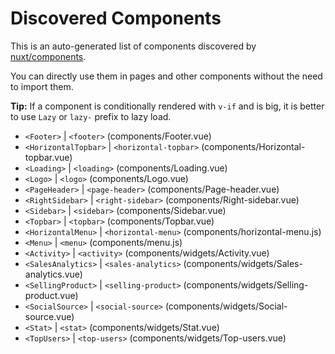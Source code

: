 # Discovered Components

This is an auto-generated list of components discovered by [nuxt/components](https://github.com/nuxt/components).

You can directly use them in pages and other components without the need to import them.

**Tip:** If a component is conditionally rendered with `v-if` and is big, it is better to use `Lazy` or `lazy-` prefix to lazy load.

- `<Footer>` | `<footer>` (components/Footer.vue)
- `<HorizontalTopbar>` | `<horizontal-topbar>` (components/Horizontal-topbar.vue)
- `<Loading>` | `<loading>` (components/Loading.vue)
- `<Logo>` | `<logo>` (components/Logo.vue)
- `<PageHeader>` | `<page-header>` (components/Page-header.vue)
- `<RightSidebar>` | `<right-sidebar>` (components/Right-sidebar.vue)
- `<Sidebar>` | `<sidebar>` (components/Sidebar.vue)
- `<Topbar>` | `<topbar>` (components/Topbar.vue)
- `<HorizontalMenu>` | `<horizontal-menu>` (components/horizontal-menu.js)
- `<Menu>` | `<menu>` (components/menu.js)
- `<Activity>` | `<activity>` (components/widgets/Activity.vue)
- `<SalesAnalytics>` | `<sales-analytics>` (components/widgets/Sales-analytics.vue)
- `<SellingProduct>` | `<selling-product>` (components/widgets/Selling-product.vue)
- `<SocialSource>` | `<social-source>` (components/widgets/Social-source.vue)
- `<Stat>` | `<stat>` (components/widgets/Stat.vue)
- `<TopUsers>` | `<top-users>` (components/widgets/Top-users.vue)
